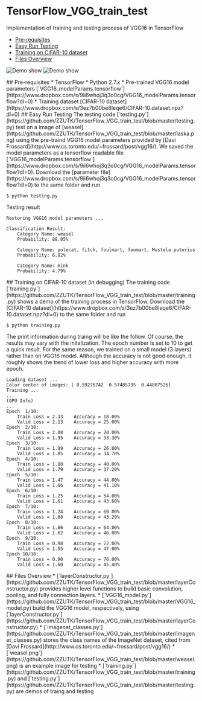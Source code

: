 # TensorFlow_VGG_train_test
Implementation of training and testing process of VGG16 in TensorFlow

* [Pre-requisites](#Prerequisites)
* [Easy Run Testing](#EasyRun)
* [Training on CIFAR-10 dataset](#Training)
* [Files Overview](#Files)

![Demo show](https://github.com/ZZUTK/TensorFlow_VGG_train_test/blob/master/images/Slide2.PNG)
![Demo show](https://github.com/ZZUTK/TensorFlow_VGG_train_test/blob/master/images/Slide3.PNG)

<a name='Prerequisites'>
## Pre-requisites
* TensorFlow
* Python 2.7.x 
* Pre-trained VGG16 model parameters [`VGG16_modelParams.tensorflow`](https://www.dropbox.com/s/9ii6whoj3q3o0cg/VGG16_modelParams.tensorflow?dl=0)
* Training dataset [CIFAR-10 dataset](https://www.dropbox.com/s/3ez7b00be8leqe6/CIFAR-10.dataset.npz?dl=0)

<a name='EasyRun'>
## Easy Run Testing
The testing code [`testing.py`](https://github.com/ZZUTK/TensorFlow_VGG_train_test/blob/master/testing.py) test on a image of [weasel](https://github.com/ZZUTK/TensorFlow_VGG_train_test/blob/master/laska.png) using the pre-traind VGG16 model parameters provided by [Davi Frossard](http://www.cs.toronto.edu/~frossard/post/vgg16/). We saved the model parameters as a tensorflow readable file [`VGG16_modelParams.tensorflow`](https://www.dropbox.com/s/9ii6whoj3q3o0cg/VGG16_modelParams.tensorflow?dl=0). 
Download the [parameter file](https://www.dropbox.com/s/9ii6whoj3q3o0cg/VGG16_modelParams.tensorflow?dl=0) to the same folder and run

    $ python testing.py

Testing result
```
Restoring VGG16 model parameters ...

Classification Result:
	Category Name: weasel 
	Probability: 88.05%

	Category Name: polecat, fitch, foulmart, foumart, Mustela putorius 
	Probability: 6.82%

	Category Name: mink 
	Probability: 4.79%
```

<a name='Training'>
## Training on CIFAR-10 dataset (in debugging)
The training code [`training.py`](https://github.com/ZZUTK/TensorFlow_VGG_train_test/blob/master/training.py) shows a demo of the training process in TensorFlow. Download the [CIFAR-10 dataset](https://www.dropbox.com/s/3ez7b00be8leqe6/CIFAR-10.dataset.npz?dl=0) to the same folder and run
    
    $ python training.py
    
The print information during traing will be like the follow. Of course, the results may vary with the initalization. The epoch number is set to 10 to get a quick result. For the same reason, we trained on a small model (3 layers) rather than on VGG16 model. Although the accuracy is not good enough, it roughly shows the trend of lower loss and higher accuracy with more epoch. 
```
Loading dataset ...
Color center of images: [ 0.59276742  0.57485735  0.44807526]
Training ...
...
(GPU Info)
...
Epoch  1/10:
	Train Loss = 2.33	 Accuracy = 18.00%
	Valid Loss = 2.13	 Accuracy = 25.00%
Epoch  2/10:
	Train Loss = 2.08	 Accuracy = 20.00%
	Valid Loss = 1.95	 Accuracy = 33.30%
Epoch  3/10:
	Train Loss = 1.99	 Accuracy = 26.00%
	Valid Loss = 1.85	 Accuracy = 34.70%
Epoch  4/10:
	Train Loss = 1.80	 Accuracy = 40.00%
	Valid Loss = 1.79	 Accuracy = 37.20%
Epoch  5/10:
	Train Loss = 1.47	 Accuracy = 44.00%
	Valid Loss = 1.66	 Accuracy = 41.10%
Epoch  6/10:
	Train Loss = 1.25	 Accuracy = 54.00%
	Valid Loss = 1.61	 Accuracy = 43.60%
Epoch  7/10:
	Train Loss = 1.24	 Accuracy = 60.00%
	Valid Loss = 1.68	 Accuracy = 43.20%
Epoch  8/10:
	Train Loss = 1.06	 Accuracy = 64.00%
	Valid Loss = 1.62	 Accuracy = 46.00%
Epoch  9/10:
	Train Loss = 0.98	 Accuracy = 72.00%
	Valid Loss = 1.55	 Accuracy = 47.00%
Epoch 10/10:
	Train Loss = 0.90	 Accuracy = 76.00%
	Valid Loss = 1.60	 Accuracy = 45.40%
```


    
<a name='Files'>
## Files Overview
* [`layerConstructor.py`](https://github.com/ZZUTK/TensorFlow_VGG_train_test/blob/master/layerConstructor.py) provides higher level functions to build basic convolution, pooling, and fully connection layers.
* [`VGG16_model.py`](https://github.com/ZZUTK/TensorFlow_VGG_train_test/blob/master/VGG16_model.py) build the VGG16 model, respectively, using [`layerConstructor.py`](https://github.com/ZZUTK/TensorFlow_VGG_train_test/blob/master/layerConstructor.py)
* [`imagenet_classes.py`](https://github.com/ZZUTK/TensorFlow_VGG_train_test/blob/master/imagenet_classes.py) stores the class names of the ImageNet dataset, cited from [Davi Frossard](http://www.cs.toronto.edu/~frossard/post/vgg16/)
* [`weasel.png`](https://github.com/ZZUTK/TensorFlow_VGG_train_test/blob/master/weasel.png) is an example image for testing
* [`training.py`](https://github.com/ZZUTK/TensorFlow_VGG_train_test/blob/master/training.py) and [`testing.py`](https://github.com/ZZUTK/TensorFlow_VGG_train_test/blob/master/testing.py) are demos of traing and testing

